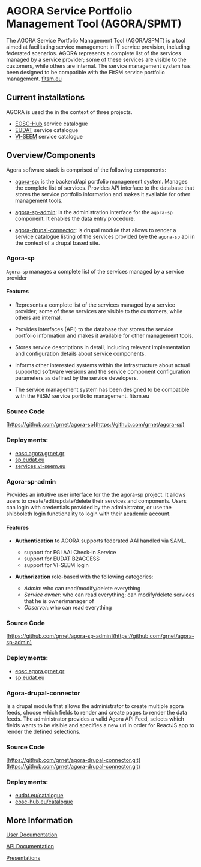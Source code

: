 # AGORA Service Portfolio Management Tool (AGORA/SPMT)

The AGORA Service Portfolio Management Tool (AGORA/SPMT) is a tool aimed at facilitating service management in IT service provision, including federated scenarios.
AGORA represents a complete list  of the services managed by a service provider; some of these services are visible to the customers, while others are internal.
The service management system has been designed to be compatible with the FitSM service portfolio management. [fitsm.eu](https://fitsm.itemo.org/)

## Current installations

AGORA is used the in the context of three projects.

- [EOSC-Hub](https://eosc-hub.eu/) service catalogue 
- [EUDAT](https://eudat.eu/) service catalogue
- [VI-SEEM](https://vi-seem.eu/) service catalogue

## Overview/Components

Agora software stack is comprised of the following components:

- [agora-sp](#agora-sp): is the backend/api portfolio management system. Manages the complete list of services. Provides API interface to the database that stores the service portfolio information and makes it available for other management tools.

- [agora-sp-admin](#agora-sp-admin): is the administration interface for the `agora-sp` component. It enables the data entry procedure.  

- [agora-drupal-connector](#agora-drupal-connector): is drupal module that allows to render a service catalogue listing of the services provided bye the `agora-sp` api in the context of a drupal based site.

### Agora-sp
`Agora-sp` manages a complete list  of the services managed by a service provider

#### Features

- Represents a complete list  of the services managed by a service provider; some of these services are visible to the customers, while others are internal.

- Provides interfaces (API) to the database that stores the service portfolio information and makes it available for other management tools. 

- Stores service descriptions in detail, including relevant implementation and configuration details about service components.

- Informs other interested systems within the infrastructure about actual supported software versions and the service component configuration parameters as defined by the service developers.

- The service management system has been designed to be compatible with the FitSM service portfolio management. fitsm.eu

### Source Code

[https://github.com/grnet/agora-sp](https://github.com/grnet/agora-sp)

### Deployments:

- [eosc.agora.grnet.gr](eosc.agora.grnet.gr)
- [sp.eudat.eu](sp.eudat.eu)
- [services.vi-seem.eu](services.vi-seem.eu)


### Agora-sp-admin

Provides an intuitive user interface for the the agora-sp project. It allows users to create/edit/update/delete their services and components. Users can login with credentials provided by the administrator, or use the shibboleth login functionality to login with their academic account.

#### Features

- **Authentication** to AGORA supports federated AAI handled via SAML.
	- support for EGI AAI Check-in Service 
	- support for EUDAT B2ACCESS
	- support for VI-SEEM login

- **Authorization** role-based with the following categories:
	- *Admin*: who can read/modify/delete everything
	- *Service owner*: who can read everything; can modify/delete services that he is owner/manager of
	- *Observer*: who can read everything

### Source Code

[https://github.com/grnet/agora-sp-admin](https://github.com/grnet/agora-sp-admin)

### Deployments:

- [eosc.agora.grnet.gr](eosc.agora.grnet.gr)
- [sp.eudat.eu](sp.eudat.eu)


### Agora-drupal-connector

Is a drupal module that allows the administrator to create multiple agora feeds, choose which fields to render and create pages to render the data feeds. 
The administrator provides a valid Agora API Feed, selects which fields wants to be visible and specifies a new url in order for ReactJS app to render the defined selections.

### Source Code

[https://github.com/grnet/agora-drupal-connector.git](https://github.com/grnet/agora-drupal-connector.git)

### Deployments:

- [eudat.eu/catalogue](https://eudat.eu/catalogue)
- [eosc-hub.eu/catalogue](https://eosc-hub.eu/catalogue)

## More Information

[User Documentation](https://docs.google.com/document/d/1nLoHAx8w5o1RanERNOf5DlgrSvu4ZJ4fd-mQfBNNf18/edit?usp=sharing )

[API Documentation](https://documenter.getpostman.com/view/4618746/S11NLwX7?version=latest)

[Presentations](https://docs.google.com/presentation/d/e/2PACX-1vRSJGpvJyNb5FInJuGNSae-p1Y2AjaXA5FxhYHKTRTtWamH19Fgp91uxxaIrCgoCOjNrJOAUDolSuk0/pub?start=false&loop=false&delayms=3000&slide=id.p3) 

